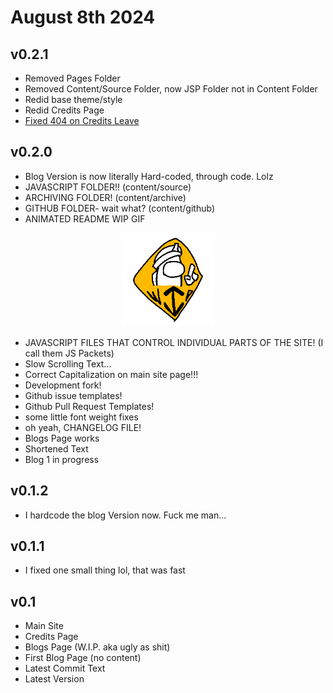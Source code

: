 # August 8th 2024
## v0.2.1
- Removed Pages Folder
- Removed Content/Source Folder, now JSP Folder not in Content Folder
- Redid base theme/style
- Redid Credits Page
- [Fixed 404 on Credits Leave](https://github.com/DragginGroup/Blog/issues/4#issue-2456296931)

## v0.2.0
- Blog Version is now literally Hard-coded, through code. Lolz
- JAVASCRIPT FOLDER!! (content/source)
- ARCHIVING FOLDER! (content/archive)
- GITHUB FOLDER- wait what? (content/github)
- ANIMATED README WIP GIF

<p align="center">
<img src="https://raw.githubusercontent.com/DragginGroup/Blog/main/Content/Github/WIP.gif" width="150" title="wip">
</p>

- JAVASCRIPT FILES THAT CONTROL INDIVIDUAL PARTS OF THE SITE! (I call them JS Packets)
- Slow Scrolling Text...
- Correct Capitalization on main site page!!!
- Development fork!
- Github issue templates!
- Github Pull Request Templates!
- some little font weight fixes
- oh yeah, CHANGELOG FILE!
- Blogs Page works
- Shortened Text
- Blog 1 in progress

## v0.1.2
- I hardcode the blog Version now. Fuck me man...

## v0.1.1
- I fixed one small thing lol, that was fast

## v0.1

- Main Site
- Credits Page
- Blogs Page (W.I.P. aka ugly as shit)
- First Blog Page (no content)
- Latest Commit Text
- Latest Version
